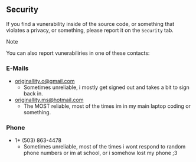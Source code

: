 ## Security

If you find a vunerability inside of the source code, or something that violates a privacy, or something, please report it on the `Security` tab.

> [!NOTE]
> You can also report vunerabiliries in one of these contacts:
>
> ### E-Mails
>
> - originallity.o@gmail.com
>    - Sometimes unreliable, i mostly get signed out and takes a bit to sign back in.
> - originallity.ms@hotmail.com
>    - The MOST reliable, most of the times im in my main laptop coding or something.
> ### Phone
> - 1+ (503) 863-4478
>    - Sometimes unreliable, most of the times i wont respond to random phone numbers or im at school, or i somehow lost my phone ;3
